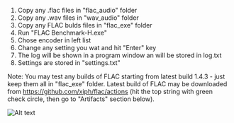 1. Copy any .flac files in "flac_audio" folder
2. Copy any .wav files in "wav_audio" folder
3. Copy any FLAC bulds files in "flac_exe" folder
4. Run "FLAC Benchmark-H.exe"
5. Chose encoder in left list
6. Change any setting you wat and hit "Enter" key
7. The log will be shown in a program window an will be stored in log.txt
8. Settings are stored in "settings.txt"


Note:
You may test any builds of FLAC starting from latest build 1.4.3 - just keep them all in "flac_exe" folder.
Latest build of FLAC may be downloaded from https://github.com/xiph/flac/actions (hit the top string with green check circle, then go to "Artifacts" section below).

![Alt text](https://ptpimg.me/z6h0js.png)
